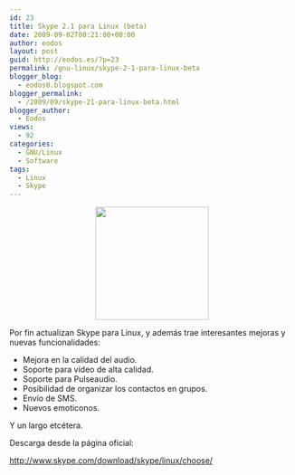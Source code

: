 ```yaml
---
id: 23
title: Skype 2.1 para Linux (beta)
date: 2009-09-02T00:21:00+00:00
author: eodos
layout: post
guid: http://eodos.es/?p=23
permalink: /gnu-linux/skype-2-1-para-linux-beta
blogger_blog:
  - eodos0.blogspot.com
blogger_permalink:
  - /2009/09/skype-21-para-linux-beta.html
blogger_author:
  - Eodos
views:
  - 92
categories:
  - GNU/Linux
  - Software
tags:
  - Linux
  - Skype
---
```

<a onblur="try {parent.deselectBloggerImageGracefully();} catch(e) {}" href="https://i1.wp.com/drmabuse.com.ar/images/skype.jpg" data-rel="lightbox-0" title=""><img style="display:block; margin:0px auto 10px; text-align:center;cursor:pointer; cursor:hand;width: 200px; height: 200px;" src="https://i1.wp.com/drmabuse.com.ar/images/skype.jpg" border="0" alt="" data-recalc-dims="1" /></a>

Por fin actualizan Skype para Linux, y además trae interesantes mejoras y nuevas funcionalidades:

* Mejora en la calidad del audio.  
* Soporte para vídeo de alta calidad.  
* Soporte para Pulseaudio.  
* Posibilidad de organizar los contactos en grupos.  
* Envío de SMS.  
* Nuevos emoticonos.

Y un largo etcétera.

Descarga desde la página oficial:

<http://www.skype.com/download/skype/linux/choose/>